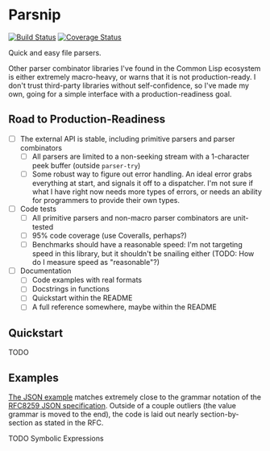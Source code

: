 # Parsnip
[![Build Status](https://travis-ci.com/samuel-hunter/parsnip.svg?branch=master)](https://travis-ci.com/samuel-hunter/parsnip)
[![Coverage Status](https://coveralls.io/repos/github/samuel-hunter/parsnip/badge.svg?branch=master)](https://coveralls.io/github/samuel-hunter/parsnip?branch=master)

Quick and easy file parsers.

Other parser combinator libraries I've found in the Common Lisp ecosystem is either extremely macro-heavy, or warns that it is not production-ready.
I don't trust third-party libraries without self-confidence, so I've made my own, going for a simple interface with a production-readiness goal.

## Road to Production-Readiness

- [ ] The external API is stable, including primitive parsers and parser combinators
  - [ ] All parsers are limited to a non-seeking stream with a 1-character peek buffer (outside `parser-try`)
  - [ ] Some robust way to figure out error handling.
        An ideal error grabs everything at start, and signals it off to a dispatcher.
	I'm not sure if what I have right now needs more types of errors, or needs an ability for programmers to provide their own types.
- [ ] Code tests
  - [ ] All primitive parsers and non-macro parser combinators are unit-tested
  - [ ] 95% code coverage (use Coveralls, perhaps?)
  - [ ] Benchmarks should have a reasonable speed:
        I'm not targeting speed in this library, but it shouldn't be snailing either (TODO: How do I measure speed as "reasonable"?)
- [ ] Documentation
  - [ ] Code examples with real formats
  - [ ] Docstrings in functions
  - [ ] Quickstart within the README
  - [ ] A full reference somewhere, maybe within the README

## Quickstart

TODO

## Examples

[The JSON example](./examples/json.lisp) matches extremely close to the grammar notation of the [RFC8259 JSON specification](https://datatracker.ietf.org/doc/html/rfc8259).
Outside of a couple outliers (the value grammar is moved to the end), the code is laid out nearly section-by-section as stated in the RFC.

TODO Symbolic Expressions
